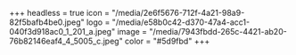 +++
headless = true
icon = "/media/2e6f5676-712f-4a21-98a9-82f5bafb4be0.jpeg"
logo = "/media/e58b0c42-d370-47a4-acc1-040f3d918ac0_1_201_a.jpeg"
image = "/media/7943fbdd-265c-4421-ab20-76b82146eaf4_4_5005_c.jpeg"
color = "#5d9fbd"
+++
